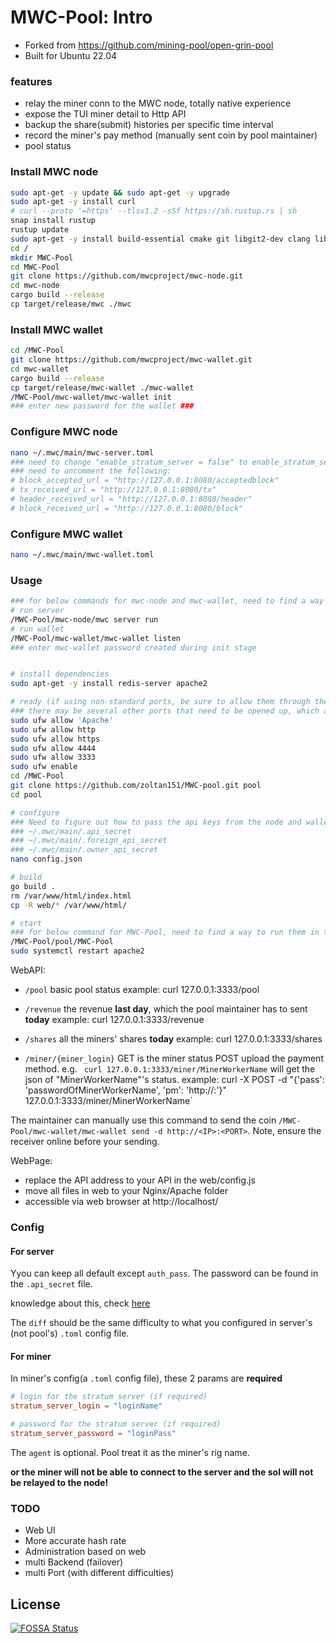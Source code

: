 # MWC-Pool: Intro
- Forked from https://github.com/mining-pool/open-grin-pool
- Built for Ubuntu 22.04

### features
- relay the miner conn to the MWC node, totally native experience
- expose the TUI miner detail to Http API
- backup the share(submit) histories per specific time interval
- record the miner's pay method (manually sent coin by pool maintainer)
- pool status


### Install MWC node
```bash
sudo apt-get -y update && sudo apt-get -y upgrade
sudo apt-get -y install curl
# curl --proto '=https' --tlsv1.2 -sSf https://sh.rustup.rs | sh
snap install rustup
rustup update
sudo apt-get -y install build-essential cmake git libgit2-dev clang libncurses-dev libncurses5-dev libncursesw5-dev zlib1g-dev pkg-config libssl-dev llvm zlib1g-dev linux-headers-generic
cd /
mkdir MWC-Pool
cd MWC-Pool
git clone https://github.com/mwcproject/mwc-node.git
cd mwc-node
cargo build --release
cp target/release/mwc ./mwc
```


### Install MWC wallet
```bash
cd /MWC-Pool
git clone https://github.com/mwcproject/mwc-wallet.git
cd mwc-wallet
cargo build --release
cp target/release/mwc-wallet ./mwc-wallet
/MWC-Pool/mwc-wallet/mwc-wallet init
### enter new password for the wallet ###
```


### Configure MWC node
```bash
nano ~/.mwc/main/mwc-server.toml
### need to change "enable_stratum_server = false" to enable_stratum_server = true"
### need to uncomment the following:
# block_accepted_url = "http://127.0.0.1:8080/acceptedblock"
# tx_received_url = "http://127.0.0.1:8080/tx"
# header_received_url = "http://127.0.0.1:8080/header"
# block_received_url = "http://127.0.0.1:8080/block"
```


### Configure MWC wallet
```bash
nano ~/.mwc/main/mwc-wallet.toml
```


### Usage

```bash
### for below commands for mwc-node and mwc-wallet, need to find a way to run them in the background, rather than the foreground. That way we can continue with other scripts, as well as set the node to launch at startup without manual intervention or necessitating a detached screen session ###
# run server
/MWC-Pool/mwc-node/mwc server run
# run wallet
/MWC-Pool/mwc-wallet/mwc-wallet listen
### enter mwc-wallet password created during init stage


# install dependencies
sudo apt-get -y install redis-server apache2 

# ready (if using non-standard ports, be sure to allow them through the firewall via 'sudo ufw allow <port #>')
### there may be several other ports that need to be opened up, which are not included here. Will need to parse through the config / toml files to discover them ###
sudo ufw allow 'Apache'
sudo ufw allow http
sudo ufw allow https
sudo ufw allow 4444
sudo ufw allow 3333
sudo ufw enable
cd /MWC-Pool
git clone https://github.com/zoltan151/MWC-pool.git pool
cd pool

# configure
### Need to figure out how to pass the api keys from the node and wallet config files to the pool's config.json, for the auth_pass values under the "node" and "wallet" sections. Ideally we can do this using their local file paths, rather than plain text. They are located at:
### ~/.mwc/main/.api_secret
### ~/.mwc/main/.foreign_api_secret
### ~/.mwc/main/.owner_api_secret
nano config.json

# build
go build .
rm /var/www/html/index.html
cp -R web/* /var/www/html/

# start
### for below command for MWC-Pool, need to find a way to run them in the background, rather than the foreground. That way we can continue with other scripts, as well as set the node to launch at startup without manual intervention or necessitating a detached screen session ###
/MWC-Pool/pool/MWC-Pool
sudo systemctl restart apache2

```

WebAPI:

- `/pool` basic pool status
        example: curl 127.0.0.1:3333/pool
  
- `/revenue` the revenue **last day**, which the pool maintainer has to sent **today**
        example: curl 127.0.0.1:3333/revenue
  
- `/shares` all the miners' shares **today**
        example: curl 127.0.0.1:3333/shares
  
- `/miner/{miner_login}` GET is the miner status
POST upload the payment method. e.g. ` curl 127.0.0.1:3333/miner/MinerWorkerName` will get the json of "MinerWorkerName"'s status. 
        example: curl  -X POST -d "{'pass': 'passwordOfMinerWorkerName', 'pm': 'http://<IP>:<PORT>'}" 127.0.0.1:3333/miner/MinerWorkerName`

The maintainer can manually use this command to send the coin `/MWC-Pool/mwc-wallet/mwc-wallet send -d http://<IP>:<PORT>`. Note, ensure the receiver online before your sending.

WebPage:
- replace the API address to your API in the web/config.js
- move all files in web to your Nginx/Apache folder
- accessible via web browser at http://localhost/

### Config

#### For server

Yyou can keep all default except `auth_pass`. The password can be found in the `.api_secret` file. 
    
knowledge about this, check [here](https://github.com/mimblewimble/grin/blob/master/doc/api/api.md)

The `diff` should be the same difficulty to what you configured in server's (not pool's) `.toml` config file.


#### For miner

In miner's config(a `.toml` config file), these 2 params are **required**

```toml
# login for the stratum server (if required)
stratum_server_login = "loginName"

# password for the stratum server (if required)
stratum_server_password = "loginPass"
```

The `agent` is optional. Pool treat it as the miner's rig name.

**or the miner will not be able to connect to the server and the sol will not be relayed to the node!**

### TODO
- Web UI
- More accurate hash rate
- Administration based on web
- multi Backend (failover)
- multi Port (with different difficulties)


## License
[![FOSSA Status](https://app.fossa.io/api/projects/git%2Bgithub.com%2Fmaoxs2%2Fopen-grin-pool.svg?type=large)](https://app.fossa.io/projects/git%2Bgithub.com%2Fmaoxs2%2Fopen-grin-pool?ref=badge_large)
